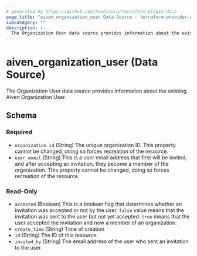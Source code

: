 ```yaml
---
# generated by https://github.com/hashicorp/terraform-plugin-docs
page_title: "aiven_organization_user Data Source - terraform-provider-aiven"
subcategory: ""
description: |-
  The Organization User data source provides information about the existing Aiven Organization User.
---
```


# aiven_organization_user (Data Source)

The Organization User data source provides information about the existing Aiven Organization User.



<!-- schema generated by tfplugindocs -->
## Schema

### Required

- `organization_id` (String) The unique organization ID. This property cannot be changed, doing so forces recreation of the resource.
- `user_email` (String) This is a user email address that first will be invited, and after accepting an invitation, they become a member of the organization. This property cannot be changed, doing so forces recreation of the resource.

### Read-Only

- `accepted` (Boolean) This is a boolean flag that determines whether an invitation was accepted or not by the user. `false` value means that the invitation was sent to the user but not yet accepted. `true` means that the user accepted the invitation and now a member of an organization.
- `create_time` (String) Time of creation
- `id` (String) The ID of this resource.
- `invited_by` (String) The email address of the user who sent an invitation to the user.
